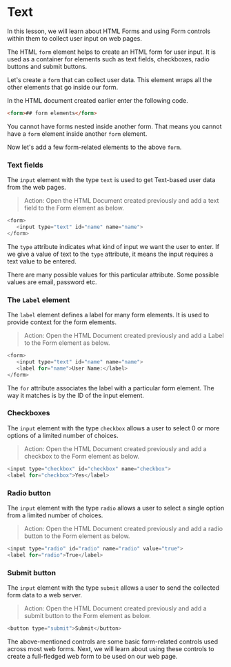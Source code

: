 # Text

In this lesson, we will learn about HTML Forms and using Form controls within them to collect user input on web pages.

The HTML `form` element helps to create an HTML form for user input. It is used as a container for elements such as text fields, checkboxes, radio buttons and submit buttons.

Let's create a `form` that can collect user data. This element wraps all the other elements that go inside our form.

In the HTML document created earlier enter the following code.

```html
<form>## form elements</form>
```

You cannot have forms nested inside another form. That means you cannot have a `form` element inside another `form` element.

Now let's add a few form-related elements to the above `form`.

### Text fields

The `input` element with the type `text` is used to get Text-based user data from the web pages.

> Action: Open the HTML Document created previously and add a text field to the Form element as below.

```js
<form>
   <input type="text" id="name" name="name">
</form>
```

The `type` attribute indicates what kind of input we want the user to enter. If we give a value of text to the `type` attribute, it means the input requires a text value to be entered.

There are many possible values for this particular attribute. Some possible values are email, password etc.

### The `Label` element

The `label` element defines a label for many form elements. It is used to provide context for the form elements.

> Action: Open the HTML Document created previously and add a Label to the Form element as below.

```js
<form>
   <input type="text" id="name" name="name">
   <label for="name">User Name:</label>
</form>
```

The `for` attribute associates the label with a particular form element. The way it matches is by the ID of the input element.

### Checkboxes

The `input` element with the type `checkbox` allows a user to select 0 or more options of a limited number of choices.

> Action: Open the HTML Document created previously and add a checkbox to the Form element as below.

```js
<input type="checkbox" id="checkbox" name="checkbox">
<label for="checkbox">Yes</label>
```

### Radio button

The `input` element with the type `radio` allows a user to select a single option from a limited number of choices.

> Action: Open the HTML Document created previously and add a radio button to the Form element as below.

```js
<input type="radio" id="radio" name="radio" value="true">
<label for="radio">True</label>
```

### Submit button

The `input` element with the type `submit` allows a user to send the collected form data to a web server.

> Action: Open the HTML Document created previously and add a submit button to the Form element as below.

```js
<button type="submit">Submit</button>
```

The above-mentioned controls are some basic form-related controls used across most web forms. Next, we will learn about using these controls to create a full-fledged web form to be used on our web page.
